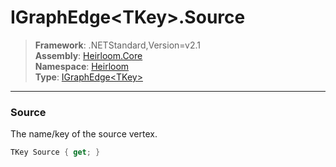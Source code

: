 # IGraphEdge\<TKey>.Source

> **Framework**: .NETStandard,Version=v2.1  
> **Assembly**: [Heirloom.Core][0]  
> **Namespace**: [Heirloom][0]  
> **Type**: [IGraphEdge\<TKey>][1]  

--------------------------------------------------------------------------------

### Source

The name/key of the source vertex.

```cs
TKey Source { get; }
```

[0]: ..\Heirloom.Core.md
[1]: Heirloom.IGraphEdge[TKey].md
